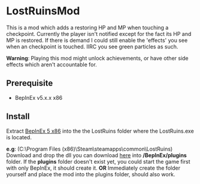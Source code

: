 # LostRuinsMod
This is a mod which adds a restoring HP and MP when touching a checkpoint. Currently the player isn't notified except for the fact its HP and MP is restored.
If there is demand I could still enable the 'effects' you see when an checkpoint is touched. IIRC you see green particles as such.

**Warning**: Playing this mod might unlock achievements, or have other side effects which aren't accountable for.

## Prerequisite
- BepInEx v5.x.x x86

## Install
Extract [BepInEx 5 x86](https://github.com/BepInEx/BepInEx/releases) into the the LostRuins folder where the LostRuins.exe is located.

**e.g**: (C:\Program Files (x86)\Steam\steamapps\common\LostRuins)  
Download and drop the dll you can download [here](https://github.com/thyraxx/LostRuinsMod/releases/latest) into **/BepInEx/plugins** folder.
If the **plugins** folder doesn't exist yet, you could start the game first with only BepInEx, it should create it. 
**OR**
Immediately create the folder yourself and place the mod into the plugins folder, should also work.

